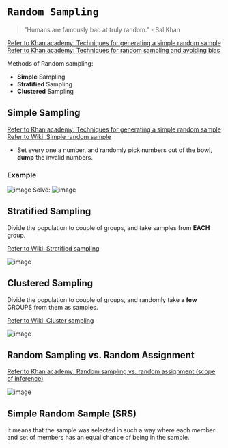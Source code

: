 # `Random Sampling`
> "Humans are famously bad at truly random." - Sal Khan

[Refer to Khan academy: Techniques for generating a simple random sample](https://www.khanacademy.org/math/ap-statistics/gathering-data-ap/modal/v/techniques-for-generating-a-simple-random-sample)
[Refer to Khan academy: Techniques for random sampling and avoiding bias](https://www.khanacademy.org/math/ap-statistics/gathering-data-ap/modal/v/techniques-for-random-sampling-and-avoiding-bias)

Methods of Random sampling:
- **Simple** Sampling
- **Stratified** Sampling
- **Clustered** Sampling

## Simple Sampling

[Refer to Khan academy: Techniques for generating a simple random sample](https://www.khanacademy.org/math/ap-statistics/gathering-data-ap/sampling-methods/v/techniques-for-generating-a-simple-random-sample)
[Refer to Wiki: Simple random sample](https://www.wikiwand.com/en/Simple_random_sample)

- Set every one a number, and randomly pick numbers out of the bowl, **dump** the invalid numbers.

### Example
![image](https://user-images.githubusercontent.com/14041622/45874357-3c250200-bdc7-11e8-9063-02d1c8e6bafe.png)
Solve:
![image](https://user-images.githubusercontent.com/14041622/45874646-00d70300-bdc8-11e8-99e1-77f38e360128.png)



## Stratified Sampling
Divide the population to couple of groups, and take samples from **EACH** group.

[Refer to Wiki: Stratified sampling](https://www.wikiwand.com/en/Stratified_sampling)

![image](https://user-images.githubusercontent.com/14041622/43943973-fbeab492-9caf-11e8-9a57-bf6a55c7603e.png)



## Clustered Sampling
Divide the population to couple of groups, and randomly take **a few** GROUPS from them as samples.

[Refer to Wiki: Cluster sampling](https://www.wikiwand.com/en/Cluster_sampling)

![image](https://user-images.githubusercontent.com/14041622/43944077-49e2d1ca-9cb0-11e8-9795-9177e6e2a207.png)


## Random Sampling vs. Random Assignment
[Refer to Khan academy: Random sampling vs. random assignment (scope of inference)](https://www.khanacademy.org/math/ap-statistics/gathering-data-ap/modal/a/scope-of-inference-random-sampling-assignment)

![image](https://user-images.githubusercontent.com/14041622/43947444-b3575a86-9cba-11e8-8925-ae03304de637.png)


## Simple Random Sample (SRS)
It means that the sample was selected in such a way where each member and set of members has an equal chance of being in the sample.